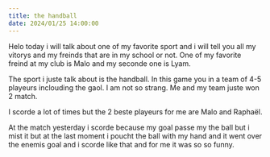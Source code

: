 ```yaml
---
title: the handball 
date: 2024/01/25 14:00:00
---
```

Helo today i will talk about one of my favorite sport and i will tell you all my vitorys and my freinds that are in my school or not. One of my favorite freind at my club is Malo and my seconde one is Lyam.

The sport i juste talk about is the handball. In this game you in a team of 4-5 playeurs inclouding the gaol. I am not so strang. Me and my team juste won 2 match.

I scorde a lot of times but the 2 beste playeurs for me are Malo and Raphaël.

At the match yesterday i scorde because my goal passe my the ball but i mist it but at the last moment i poucht the ball with my hand and it went over the enemis goal and i scorde like that and for me it was so so funny.






















